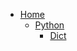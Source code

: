 <!-- docs/_sidebar.md -->
* [Home](/README.md) 
    * [Python](/learn-python/README.md)
      * [Dict](/learn-python/dict.md)
